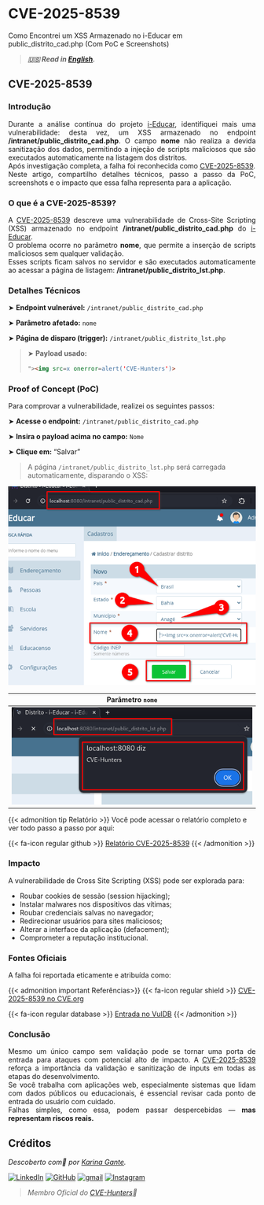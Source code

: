 # CVE-2025-8539


Como Encontrei um XSS Armazenado no i-Educar em public_distrito_cad.php (Com PoC e Screenshots)

<!--more-->

> ***🇺🇸 Read in [English](http://karinagante.github.io/cve-2025-8539/).***

## CVE-2025-8539

### Introdução

<p align="justify">Durante a análise contínua do projeto <a href="https://github.com/portabilis/i-educar" target=_blank>i-Educar</a>, identifiquei mais uma vulnerabilidade: desta vez, um XSS armazenado no endpoint <b>/intranet/public_distrito_cad.php</b>. O campo <b>nome</b> não realiza a devida sanitização dos dados, permitindo a injeção de scripts maliciosos que são executados automaticamente na listagem dos distritos. </br> Após investigação completa, a falha foi reconhecida como <a href="https://www.cve.org/CVERecord?id=CVE-2025-8539" target=_blank>CVE-2025-8539</a>. </br> Neste artigo, compartilho detalhes técnicos, passo a passo da PoC, screenshots e o impacto que essa falha representa para a aplicação. </p>

### O que é a CVE-2025-8539?

<p align="justify">A <a href="https://www.cve.org/CVERecord?id=CVE-2025-8539" target=_blank>CVE-2025-8539</a> descreve uma vulnerabilidade de Cross-Site Scripting (XSS) armazenado no endpoint <b>/intranet/public_distrito_cad.php</b> do <a href="https://github.com/portabilis/i-educar" target=_blank>i-Educar</a>. </br> O problema ocorre no parâmetro <b>nome</b>, que permite a inserção de scripts maliciosos sem qualquer validação. </br> Esses scripts ficam salvos no servidor e são executados automaticamente ao acessar a página de listagem: <b>/intranet/public_distrito_lst.php</b>. </p>

### Detalhes Técnicos

➤ **Endpoint vulnerável:** `/intranet/public_distrito_cad.php`

➤ **Parâmetro afetado:** `nome`

➤ **Página de disparo (trigger):** `/intranet/public_distrito_lst.php`

> ➤ **Payload usado:** 
> ```html
>"><img src=x onerror=alert('CVE-Hunters')>
>```

### Proof of Concept (PoC)

Para comprovar a vulnerabilidade, realizei os seguintes passos:

➤ **Acesse o endpoint:** `/intranet/public_distrito_cad.php`

➤ **Insira o payload acima no campo:** `Nome`

➤ **Clique em:** “Salvar”

> A página `/intranet/public_distrito_lst.php` será carregada automaticamente, disparando o XSS:

<p align="center">
<img src="/images/CVE-2025-8539/PoC1.png">
</p>

|   Parâmetro `nome`         |
|:------------:|
| ![](/images/CVE-2025-8539/PoC2.png)    |

{{< admonition tip Relatório >}} 
Você pode acessar o relatório completo e ver todo passo a passo por aqui:

{{< fa-icon regular github >}} 
[Relatório CVE-2025-8539](https://github.com/KarinaGante/KGSec/blob/main/CVEs/i-educar/CVE-2025-8539.md)
{{< /admonition >}}

### Impacto

A vulnerabilidade de Cross Site Scripting (XSS) pode ser explorada para:

- Roubar cookies de sessão (session hijacking);
- Instalar malwares nos dispositivos das vítimas;
- Roubar credenciais salvas no navegador;
- Redirecionar usuários para sites maliciosos;
- Alterar a interface da aplicação (defacement);
- Comprometer a reputação institucional.

### Fontes Oficiais

A falha foi reportada eticamente e atribuída como:

{{< admonition important Referências>}} 
{{< fa-icon regular shield >}} 
[CVE-2025-8539 no CVE.org](https://www.cve.org/CVERecord?id=CVE-2025-8539)

{{< fa-icon regular database >}} 
[Entrada no VulDB](https://vuldb.com/?id.318668)
{{< /admonition >}}

### Conclusão

<p align="justify">Mesmo um único campo sem validação pode se tornar uma porta de entrada para ataques com potencial alto de impacto. A <a href="https://www.cve.org/CVERecord?id=CVE-2025-8539" target=_blank>CVE-2025-8539</a> reforça a importância da validação e sanitização de inputs em todas as etapas do desenvolvimento. </br> Se você trabalha com aplicações web, especialmente sistemas que lidam com dados públicos ou educacionais, é essencial revisar cada ponto de entrada do usuário com cuidado. </br> Falhas simples, como essa, podem passar despercebidas — <b>mas representam riscos reais.</b></p>

## Créditos

*Descoberto com💜 por [Karina Gante](https://karinagante.github.io/).* 

[![LinkedIn](https://skillicons.dev/icons?i=linkedin&theme=dark)](https://www.linkedin.com/in/karina-gante/)
[![GitHub](https://skillicons.dev/icons?i=github&theme=dark)](https://www.github.com/KarinaGante/)
[![gmail](https://skillicons.dev/icons?i=gmail&theme=dark)](mailto:karina.g@aluno.ifsp.edu.br)
[![Instagram](https://skillicons.dev/icons?i=instagram&theme=dark)](https://www.instagram.com/karinovisk02/)

> *Membro Oficial do [CVE-Hunters](https://www.cvehunters.com/)🏹*



